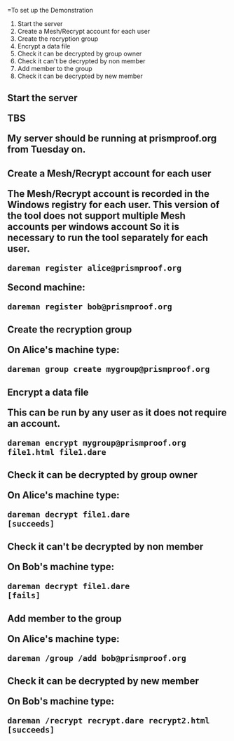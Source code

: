 ﻿=To set up the Demonstration

<ol>
<li>Start the server
<li>Create a Mesh/Recrypt account for each user
<li>Create the recryption group
<li>Encrypt a data file
<li>Check it can be decrypted by group owner
<li>Check it can't be decrypted by non member
<li>Add member to the group
<li>Check it can be decrypted by new member
</ol>

<h2>Start the server

TBS

My server should be running at prismproof.org from Tuesday on.

<h2>Create a Mesh/Recrypt account for each user

The Mesh/Recrypt account is recorded in the Windows registry for each user. This version of 
the tool does not support multiple Mesh accounts per windows account So it is necessary 
to run the tool separately for each user.

~~~~
dareman register alice@prismproof.org
~~~~

Second machine:

~~~~
dareman register bob@prismproof.org
~~~~


<h2>Create the recryption group

On Alice's machine type:

~~~~
dareman group create mygroup@prismproof.org
~~~~

<h2>Encrypt a data file

This can be run by any user as it does not require an account.

~~~~
dareman encrypt mygroup@prismproof.org file1.html file1.dare
~~~~

<h2>Check it can be decrypted by group owner

On Alice's machine type:

~~~~
dareman decrypt file1.dare
[succeeds]
~~~~

<h2>Check it can't be decrypted by non member

On Bob's machine type:

~~~~
dareman decrypt file1.dare
[fails]
~~~~

<h2>Add member to the group

On Alice's machine type:

~~~~
dareman /group /add bob@prismproof.org
~~~~

<h2>Check it can be decrypted by new member

On Bob's machine type:

~~~~
dareman /recrypt recrypt.dare recrypt2.html
[succeeds]
~~~~
